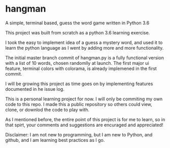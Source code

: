 # hangman
A simple, terminal based, guess the word game written in Python 3.6

This project was built from scratch as a python 3.6 learning exercise.

I took the easy to implement idea of a guess a mystery word, and used it to learn the python language as I went by adding more and more functionality. 

The initial master branch commit of hangman.py is a fully functional version with a list of 10 words, chosen randomlly at launch. The first major ui feature, terminal colors with colorama, is already implemened in the first commit.

I will be growing this project as time goes on by implementing features documented in he issue log.

This is a personal learning project for now. I will only be commiting my own code to this repo.
I made this a public repository so others could view, clone, or downlod the code to play with.

As I mentioned before, the entire point of this project is for me to learn, so in that spirt, your comments and suggestions are encuraged and appreciated! 

Disclaimer:
I am not new to programming, but I am new to Python, and github, and I am learning best practices as I go.
